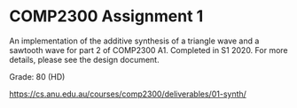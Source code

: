 # COMP2300 Assignment 1

An implementation of the additive synthesis of a triangle wave and a sawtooth wave for part 2 of COMP2300 A1. Completed in S1 2020. 
For more details, please see the design document.

Grade: 80 (HD)

<https://cs.anu.edu.au/courses/comp2300/deliverables/01-synth/>
